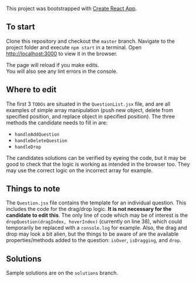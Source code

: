 This project was bootstrapped with [Create React App](https://github.com/facebook/create-react-app).

## To start

Clone this repository and checkout the `master` branch. Navigate to the project folder and execute `npm start` in a terminal.
Open [http://localhost:3000](http://localhost:3000) to view it in the browser.

The page will reload if you make edits.<br>
You will also see any lint errors in the console.

## Where to edit

The first 3 `TODOs` are situated in the `QuestionList.jsx` file, and are all examples of simple array manipulation (push new object, delete from specified position, and replace object in specified position). The three methods the candidate needs to fill in are:
* `handleAddQuestion`
* `handleDeleteQuestion`
* `handleDrop`

The candidates solutions can be verified by eyeing the code, but it may be good to check that the logic is working as intended in the browser too. They may use the correct logic on the incorrect array for example.

## Things to note

The `Question.jsx` file contains the template for an individual question. This includes the code for the drag/drop logic. **It is not necessary for the candidate to edit this**. The only line of code which may be of interest is
the `dropQuestion(dragIndex, hoverIndex)` (currently on line 38), which could temporarily be replaced with a `console.log` for example.
Also, the drag and drop may look a bit alien, but the things to be aware of are the available properties/methods added to the question: `isOver`, `isDragging`, and `drop`.

## Solutions

Sample solutions are on the `solutions` branch.